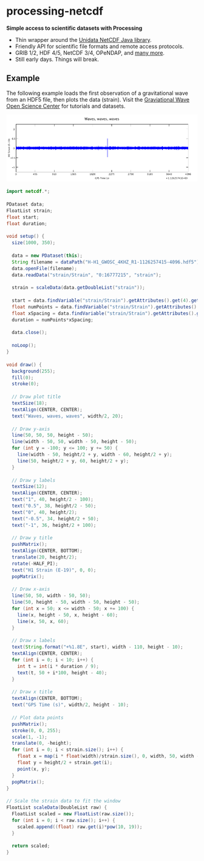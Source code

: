 # processing-netcdf
**Simple access to scientific datasets with Processing**

- Thin wrapper around the [Unidata NetCDF Java library](https://www.unidata.ucar.edu/software/thredds/current/netcdf-java/documentation.htm).
- Friendly API for scientific file formats and remote access protocols.
- GRIB 1/2, HDF 4/5, NetCDF 3/4, OPeNDAP, and [many more](https://www.unidata.ucar.edu/software/thredds/current/netcdf-java/reference/formats/FileTypes.html).
- Still early days. Things will break.

## Example
The following example loads the first observation of a gravitational wave from an HDF5 file, then plots the data (strain). Visit the [Graviational Wave Open Science Center](https://www.gw-openscience.org/about/) for tutorials and datasets.

![Plot of LIGO data](examples/LIGOExample/data/ligo.png)

```java
import netcdf.*;

PDataset data;
FloatList strain;
float start;
float duration;

void setup() {
  size(1000, 350);

  data = new PDataset(this);
  String filename = dataPath("H-H1_GWOSC_4KHZ_R1-1126257415-4096.hdf5");
  data.openFile(filename);
  data.readData("strain/Strain", "0:16777215", "strain");
  
  strain = scaleData(data.getDoubleList("strain"));
  
  start = data.findVariable("strain/Strain").getAttributes().get(4).getNumericValue().floatValue();
  float numPoints = data.findVariable("strain/Strain").getAttributes().get(0).getNumericValue().floatValue();
  float xSpacing = data.findVariable("strain/Strain").getAttributes().get(3).getNumericValue().floatValue();
  duration = numPoints*xSpacing;
  
  data.close();

  noLoop();
}

void draw() {
  background(255);
  fill(0);
  stroke(0);
  
  // Draw plot title
  textSize(18);
  textAlign(CENTER, CENTER);
  text("Waves, waves, waves", width/2, 20);

  // Draw y-axis
  line(50, 50, 50, height - 50);
  line(width - 50, 50, width - 50, height - 50);
  for (int y = -100; y <= 100; y += 50) {
    line(width - 50, height/2 + y, width - 60, height/2 + y);
    line(50, height/2 + y, 60, height/2 + y);
  }

  // Draw y labels
  textSize(12);
  textAlign(CENTER, CENTER);
  text("1", 40, height/2 - 100);
  text("0.5", 38, height/2 - 50);
  text("0", 40, height/2);
  text("-0.5", 34, height/2 + 50);
  text("-1", 36, height/2 + 100);

  // Draw y title
  pushMatrix();
  textAlign(CENTER, BOTTOM);
  translate(20, height/2);
  rotate(-HALF_PI);
  text("H1 Strain (E-19)", 0, 0);
  popMatrix();

  // Draw x-axis
  line(50, 50, width - 50, 50);
  line(50, height - 50, width - 50, height - 50);
  for (int x = 50; x <= width - 50; x += 100) {
    line(x, height - 50, x, height - 60);
    line(x, 50, x, 60);
  }

  // Draw x labels
  text(String.format("+%1.8E", start), width - 110, height - 10);
  textAlign(CENTER, CENTER);
  for (int i = 0; i < 10; i++) {
    int t = int(i * duration / 9);
    text(t, 50 + i*100, height - 40);
  }

  // Draw x title
  textAlign(CENTER, BOTTOM);
  text("GPS Time (s)", width/2, height - 10);

  // Plot data points
  pushMatrix();
  stroke(0, 0, 255);
  scale(1, -1);
  translate(0, -height);
  for (int i = 0; i < strain.size(); i++) {
    float x = map(i * float(width)/strain.size(), 0, width, 50, width - 50);
    float y = height/2 + strain.get(i);
    point(x, y);
  }
  popMatrix();
}

// Scale the strain data to fit the window
FloatList scaleData(DoubleList raw) {
  FloatList scaled = new FloatList(raw.size());
  for (int i = 0; i < raw.size(); i++) {
    scaled.append((float) raw.get(i)*pow(10, 19));
  }

  return scaled;
}
```